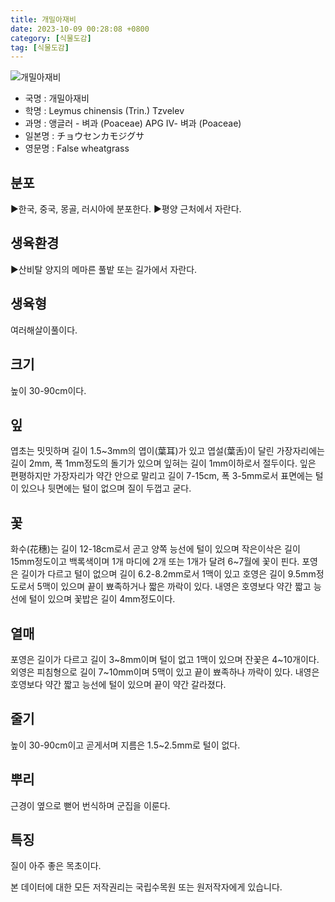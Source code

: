 ```yaml
---
title: 개밀아재비
date: 2023-10-09 00:28:08 +0800
category: [식물도감]
tag: [식물도감]
---
```




![개밀아재비](/fileUpload/plants/basic/Gramineae/Agropyron/14200/1_th2.JPG)
- 국명 : 개밀아재비
- 학명 : Leymus chinensis (Trin.) Tzvelev
- 과명 : 앵글러 - 벼과 (Poaceae) APG Ⅳ- 벼과 (Poaceae)
- 일본명 : チョウセンカモジグサ
- 영문명 : False wheatgrass


## 분포
▶한국, 중국, 몽골, 러시아에 분포한다.▶평양 근처에서 자란다.
## 생육환경
▶산비탈 양지의 메마른 풀밭 또는 길가에서 자란다.
## 생육형
여러해살이풀이다.
## 크기
높이 30-90cm이다.
## 잎
엽초는 밋밋하며 길이 1.5~3mm의 엽이(葉耳)가 있고 엽설(葉舌)이 달린 가장자리에는 길이 2mm, 폭 1mm정도의 돌기가 있으며 잎혀는 길이 1mm이하로서 절두이다. 잎은 편평하지만 가장자리가 약간 안으로 말리고 길이 7-15cm, 폭 3-5mm로서 표면에는 털이 있으나 뒷면에는 털이 없으며 질이 두껍고 굳다.
## 꽃
화수(花穗)는 길이 12-18cm로서 곧고 양쪽 능선에 털이 있으며 작은이삭은 길이 15mm정도이고 백록색이며 1개 마디에 2개 또는 1개가 달려 6~7월에 꽃이 핀다. 포영은 길이가 다르고 털이 없으며 길이 6.2-8.2mm로서 1맥이 있고 호영은 길이 9.5mm정도로서 5맥이 있으며 끝이 뾰족하거나 짧은 까락이 있다. 내영은 호영보다 약간 짧고 능선에 털이 있으며 꽃밥은 길이 4mm정도이다.
## 열매
포영은 길이가 다르고 길이 3~8mm이며 털이 없고 1맥이 있으며 잔꽃은 4~10개이다. 외영은 피침형으로 길이 7~10mm이며 5맥이 있고 끝이 뾰족하나 까락이 있다. 내영은 호영보다 약간 짧고 능선에 털이 있으며 끝이 약간 갈라졌다.
## 줄기
높이 30-90cm이고 곧게서며 지름은 1.5~2.5mm로 털이 없다.
## 뿌리
근경이 옆으로 뻗어 번식하며 군집을 이룬다.
## 특징
질이 아주 좋은 목초이다.






본 데이터에 대한 모든 저작권리는 국립수목원 또는 원저작자에게 있습니다.

